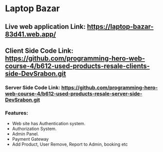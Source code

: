 # Laptop Bazar


## Live web application Link: https://laptop-bazar-83d41.web.app/
## Client Side Code Link: https://github.com/programming-hero-web-course-4/b612-used-products-resale-clients-side-DevSrabon.git 
### Server Side Code Link: https://github.com/programming-hero-web-course-4/b612-used-products-resale-server-side-DevSrabon.git ###


### Features:   
* Web site has Authentication system.
* Authorization System.
* Admin Panel.
* Payment Gateway
* Add Product, User Remove, Report to Admin, booking etc